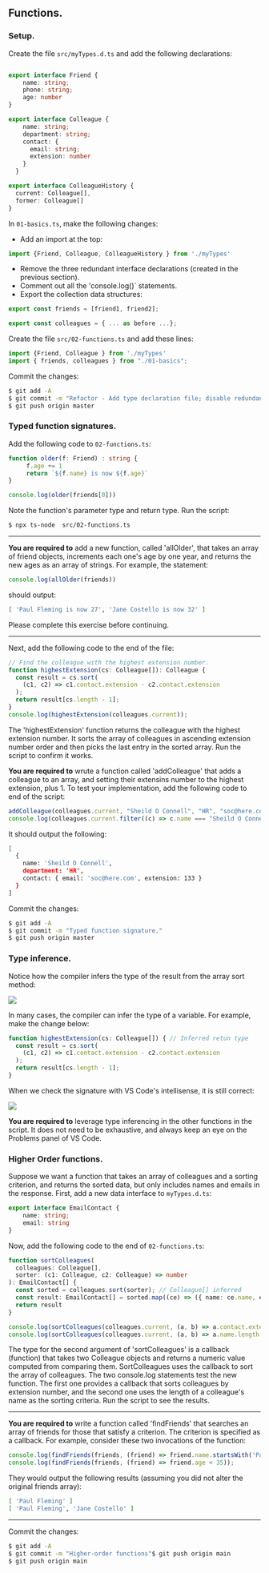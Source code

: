 ## Functions.

### Setup.
Create the file `src/myTypes.d.ts` and add the following declarations:
~~~ts

export interface Friend {
    name: string;
    phone: string;
    age: number
}

export interface Colleague {
    name: string;
    department: string;
    contact: {
      email: string;
      extension: number
    } 
  }

export interface ColleagueHistory {
  current: Colleague[],
  former: Colleague[]
}
~~~
In `01-basics.ts`, make the following changes: 
+ Add an import at the top:
~~~ts
import {Friend, Colleague, ColleagueHistory } from './myTypes'
~~~
+ Remove the three redundant interface declarations (created in the previous section).
+ Comment out all the 'console.log()` statements.
+ Export the collection data structures:
~~~ts
export const friends = [friend1, friend2];

export const colleagues = { ... as before ...};
~~~

Create the file `src/02-functions.ts` and add these lines:
~~~ts
import {Friend, Colleague } from './myTypes'
import { friends, colleagues } from "./01-basics";
~~~

Commit the changes:
~~~bash
$ git add -A
$ git commit -m "Refactor - Add type declaration file; disable redundant console logs."
$ git push origin master
~~~
### Typed function signatures.

Add the following code to `02-functions.ts`:
~~~ts
function older(f: Friend) : string {
     f.age += 1
     return `${f.name} is now ${f.age}` 
}

console.log(older(friends[0]))
~~~
Note the function's parameter type and return type. Run the script:
~~~bash
$ npx ts-node  src/02-functions.ts 
~~~

-----------------

__You are required to__ add a new function, called 'allOlder', that takes an array of friend objects, increments each one's age by one year, and returns the new ages as an array of strings. For example, the statement:
~~~ts
console.log(allOlder(friends))
~~~
should output:
~~~bash
[ 'Paul Fleming is now 27', 'Jane Costello is now 32' ]
~~~
Please complete this exercise before continuing.

--------------------

Next, add the following code to the end of the file:
~~~ts
// Find the colleague with the highest extension number.
function highestExtension(cs: Colleague[]): Colleague {
  const result = cs.sort(
    (c1, c2) => c1.contact.extension - c2.contact.extension
  );
  return result[cs.length - 1];
}
console.log(highestExtension(colleagues.current));
~~~
The 'highestExtension' function returns the colleague with the highest extension number. It sorts the array of colleagues in ascending extension number order and then picks the last entry in the sorted array. Run the script to confirm it works.

__You are required to__ wrute a function called 'addColleague' that adds a colleague to an array, and setting their extensins number to the highest extension, plus 1. To test your implementation, add the following code to end of the script:
~~~ts
addColleague(colleagues.current, "Sheild O Connell", "HR", "soc@here.com");
console.log(colleagues.current.filter((c) => c.name === "Sheild O Connell"));
~~~
It should output the following:
~~~bash
[
  {
    name: 'Sheild O Connell',
    department: 'HR',
    contact: { email: 'soc@here.com', extension: 133 }
  }
]
~~~

Commit the changes:
~~~bash
$ git add -A
$ git commit -m "Typed function signature."
$ git push origin master
~~~

### Type inference.

Notice how the compiler infers the type of the result from the array sort method:

![][infer] 

In many cases, the compiler can infer the type of a variable. For example, make the change below:
~~~ts
function highestExtension(cs: Colleague[]) { // Inferred retun type
  const result = cs.sort(
    (c1, c2) => c1.contact.extension - c2.contact.extension
  );
  return result[cs.length - 1];
}
~~~

When we check the signature with VS Code's intellisense, it is still correct:

![][infer2] 

__You are required to__ leverage type inferencing in the other functions in the script. It does not need to be exhaustive, and always keep an eye on the Problems panel of VS Code.


### Higher Order functions.

Suppose we want a function that takes an array of colleagues and a sorting criterion, and returns the sorted data, but only includes names and emails in the  response. First, add a new data interface to `myTypes.d.ts`:
~~~ts
export interface EmailContact {
    name: string;
    email: string
}
~~~
Now, add the following code to the end of `02-functions.ts`:
~~~ts
function sortColleagues(
  colleagues: Colleague[],
  sorter: (c1: Colleague, c2: Colleague) => number
): EmailContact[] {
  const sorted = colleagues.sort(sorter); // Colleague[] inferred
  const result: EmailContact[] = sorted.map((ce) => ({ name: ce.name, email: ce.contact.email }));
  return result 
}

console.log(sortColleagues(colleagues.current, (a, b) => a.contact.extension - b.contact.extension));
console.log(sortColleagues(colleagues.current, (a, b) => a.name.length - b.name.length));
~~~
The type for the second argument of 'sortColleagues' is a callback (function) that takes two Colleague objects and returns a numeric value computed from comparing them. SortColleagues uses the callback to sort the array of colleagues. The two console.log statements test the new function. The first one provides a callback that sorts colleagues by extension number, and the second one uses the length of a colleague's name as the sorting criteria. Run the script to see the results.

----------------------

__You are required to__ write a function called 'findFriends' that searches an array of friends for those that satisfy a criterion. The criterion is specified as a callback. For example, consider these two invocations of the function:
~~~ts
console.log(findFriends(friends, (friend) => friend.name.startsWith('Pa')));
console.log(findFriends(friends, (friend) => friend.age < 35));
~~~
They would output the following results (assuming you did not alter the original friends array):
~~~bash
[ 'Paul Fleming' ]
[ 'Paul Fleming', 'Jane Costello' ]
~~~

--------------------------

Commit the changes:
~~~bash
$ git add -A
$ git commit -m "Higher-order functions"$ git push origin main
$ git push origin main
~~~

[infer]: ./img/infer.png
[infer2]: ./img/infer2.png
